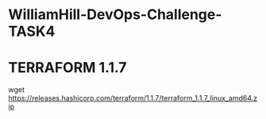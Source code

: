 # WilliamHill-DevOps-Challenge-TASK4

# TERRAFORM 1.1.7

wget https://releases.hashicorp.com/terraform/1.1.7/terraform_1.1.7_linux_amd64.zip
